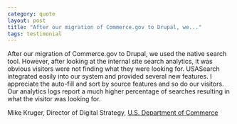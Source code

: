 ```yaml
---
category: quote
layout: post
title: "After our migration of Commerce.gov to Drupal, we..."
tags: testimonial
---
```

After our migration of Commerce.gov to Drupal, we used the native search tool. However, after looking at the internal site search analytics, it was obvious visitors were not finding what they were looking for. USASearch integrated easily into our system and provided several new features. I appreciate the auto-fill and sort by source features and so do our visitors. Our analytics logs report a much higher percentage of searches resulting in what the visitor was looking for.
<p>Mike Kruger, Director of Digital Strategy, <a href="http://www.commerce.gov">U.S. Department of Commerce</a></p>
